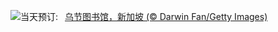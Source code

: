 ![](https://www.bing.com/th?id=OHR.OrchardLibrary_ZH-CN3578982798_UHD.jpg&w=1000)当天预订:&nbsp;&ensp;[乌节图书馆，新加坡 (© Darwin Fan/Getty Images)](https://www.bing.com/th?id=OHR.OrchardLibrary_ZH-CN3578982798_UHD.jpg)
<br><br/>
